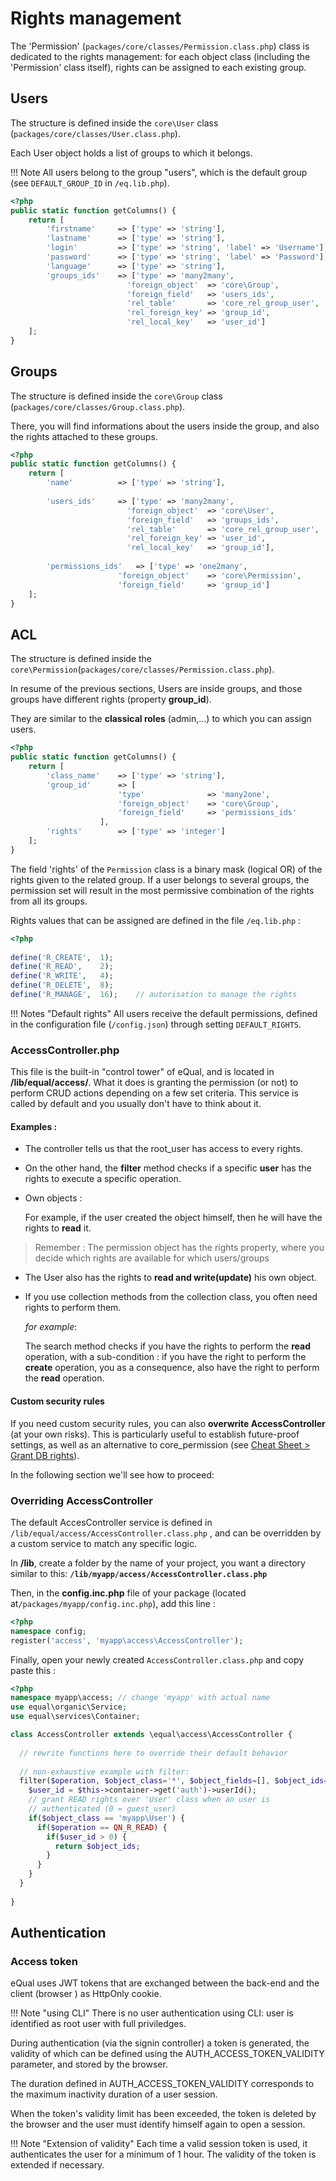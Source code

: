 # Rights management

The 'Permission' (`packages/core/classes/Permission.class.php`) class is dedicated to the rights management: for each object class (including the 'Permission' class itself), rights can be assigned to each existing group.

## Users 
The structure is defined inside the `core\User` class (`packages/core/classes/User.class.php`).

Each User object holds a list of groups to which it belongs.

!!! Note
    All users belong to the group "users", which is the default group (see `DEFAULT_GROUP_ID` in `/eq.lib.php`).

```php
<?php
public static function getColumns() {
	return [
		'firstname'		=> ['type' => 'string'],        
		'lastname'		=> ['type' => 'string'],
		'login'			=> ['type' => 'string', 'label' => 'Username'],
		'password'		=> ['type' => 'string', 'label' => 'Password'],
		'language'		=> ['type' => 'string'],
		'groups_ids'	=> ['type' => 'many2many', 
						  'foreign_object'	=> 'core\Group', 
						  'foreign_field'	=> 'users_ids', 
						  'rel_table'		=> 'core_rel_group_user', 
						  'rel_foreign_key'	=> 'group_id', 
						  'rel_local_key'	=> 'user_id']
	];
}
```



## Groups

The structure is defined inside the `core\Group` class (`packages/core/classes/Group.class.php`).

There, you will find informations about the users inside the group, and also the rights attached to these groups. 

```php
<?php
public static function getColumns() {
	return [
		'name'			=> ['type' => 'string'],
        
		'users_ids'		=> ['type' => 'many2many', 
						  'foreign_object'	=> 'core\User', 
						  'foreign_field'	=> 'groups_ids', 
						  'rel_table'		=> 'core_rel_group_user', 
						  'rel_foreign_key'	=> 'user_id', 
						  'rel_local_key'	=> 'group_id'],
                            
		'permissions_ids'	=> ['type' => 'one2many', 
						'foreign_object'	=> 'core\Permission', 
						'foreign_field'		=> 'group_id']
	];
}
```



## ACL 

The structure is defined inside the `core\Permission`(`packages/core/classes/Permission.class.php`).

In resume of the previous sections, Users are inside groups, and those groups have different rights (property **group_id**).

They are similar to the **classical roles** (admin,...) to which you can assign users.

```php
<?php
public static function getColumns() {
	return [
		'class_name'	=> ['type' => 'string'],
		'group_id'		=> [
						'type'				=> 'many2one', 
						'foreign_object'	=> 'core\Group', 
						'foreign_field'		=> 'permissions_ids'
					],
		'rights'		=> ['type' => 'integer']
	];
}
```



The field 'rights' of the `Permission` class is a binary mask (logical OR) of the rights given to the related group.
If a user belongs to several groups, the permission set will result in the most permissive combination of the rights from all its groups.

Rights values that can be assigned are defined in the file `/eq.lib.php` :
```php
<?php
    
define('R_CREATE',	1);	
define('R_READ',	2);	
define('R_WRITE',	4);	
define('R_DELETE',	8); 	
define('R_MANAGE',	16); 	// autorisation to manage the rights 
```

!!! Notes "Default rights"
    All users receive the default permissions, defined in the configuration file (`/config.json`) through setting `DEFAULT_RIGHTS`.

### AccessController.php

This file is the built-in "control tower" of eQual, and is located in **/lib/equal/access/**. What it does is granting the permission (or not) to perform CRUD actions depending on a few set criteria. This service is called by default and you usually don't have to think about it.

#### Examples :

* The controller tells us that the root_user has access to every rights.

* On the other hand, the **filter** method checks if a specific **user** has the rights to execute a specific operation.

* Own objects :

  For example, if the user created the object himself, then he will have the rights to **read** it.

> Remember : The permission object has the rights property, where you decide which rights are available for which users/groups

* The User also has the rights to **read and write(update)** his own object.

* If you use collection methods from the collection class, you often need rights to perform them.

   *for example*:

   The search method checks if you have the rights to perform the **read** operation, with a sub-condition : if you have the right to perform the **create** operation, you as a consequence, also have the right to perform the **read** operation.  

  

#### Custom security rules

If you need custom security rules, you can also **overwrite AccessController** (at your own risks). This is particularly useful to establish future-proof settings, as well as an alternative to core_permission (see [Cheat Sheet > Grant DB rights](../howtos-and-examples/generic-cheat-sheet.md)).

In the following section we'll see how to proceed:

### Overriding AccessController

The default AccesController service is defined in  `/lib/equal/access/AccessController.class.php` , and can be overridden by a custom service to match any specific logic.



In **/lib**, create a folder by the name of your project, you want a directory similar to this: **`/lib/myapp/access/AccessController.class.php`**

Then, in the **config.inc.php** file of your package (located at`/packages/myapp/config.inc.php`), add this line :

```php
<?php
namespace config;
register('access', 'myapp\access\AccessController');
```

Finally, open your newly created `AccessController.class.php` and copy paste this :

```php
<?php
namespace myapp\access; // change 'myapp' with actual name
use equal\organic\Service;
use equal\services\Container;

class AccessController extends \equal\access\AccessController {
    
  // rewrite functions here to override their default behavior
    
  // non-exhaustive example with filter:
  filter($operation, $object_class='*', $object_fields=[], $object_ids=[]){
    $user_id = $this->container->get('auth')->userId();
    // grant READ rights over 'User' class when an user is 
    // authenticated (0 = guest_user)
    if($object_class == 'myapp\User') {
      if($operation == QN_R_READ) {
        if($user_id > 0) {
          return $object_ids;
        }    
      }
    }
  }
    
}
```



## Authentication



### Access token

eQual uses JWT tokens that are exchanged between the back-end and the client (browser ) as HttpOnly cookie.

!!! Note "using CLI"
   There is no user authentication using CLI: user is identified as root user with full priviledges.

During authentication (via the signin controller) a token is generated, the validity of which can be defined using the AUTH_ACCESS_TOKEN_VALIDITY parameter, and stored by the browser.

The duration defined in AUTH_ACCESS_TOKEN_VALIDITY corresponds to the maximum inactivity duration of a user session.

When the token's validity limit has been exceeded, the token is deleted by the browser and the user must identify himself again to open a session.

!!! Note "Extension of validity"
    Each time a valid session token is used, it authenticates the user for a minimum of 1 hour. The validity of the token is extended if necessary.

